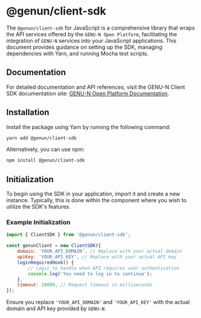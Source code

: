 
# @genun/client-sdk

The `@genun/client-sdk` for JavaScript is a comprehensive library that wraps the API services offered by the `GENU-N Open Platform`, facilitating the integration of `GENU-N` services into your JavaScript applications. This document provides guidance on setting up the SDK, managing dependencies with Yarn, and running Mocha test scripts.

## Documentation

For detailed documentation and API references, visit the GENU-N Client SDK documentation site: [GENU-N Open Platform Documentation](https://open.genun.tech/docs/).

## Installation

Install the package using Yarn by running the following command:

```bash
yarn add @genun/client-sdk
```

Alternatively, you can use npm:

```bash
npm install @genun/client-sdk
```

## Initialization

To begin using the SDK in your application, import it and create a new instance. Typically, this is done within the component where you wish to utilize the SDK's features.

### Example Initialization

```javascript
import { ClientSDK } from '@genun/client-sdk';

const genunClient = new ClientSDK({
    domain: 'YOUR_API_DOMAIN', // Replace with your actual domain
    apiKey: 'YOUR_API_KEY', // Replace with your actual API key
    loginRequiredHook() {
        // Logic to handle when API requires user authentication
        console.log('You need to log in to continue');
    },
    timeout: 10000, // Request timeout in milliseconds
});
```

Ensure you replace `'YOUR_API_DOMAIN'` and `'YOUR_API_KEY'` with the actual domain and API key provided by `GENU-N`.
